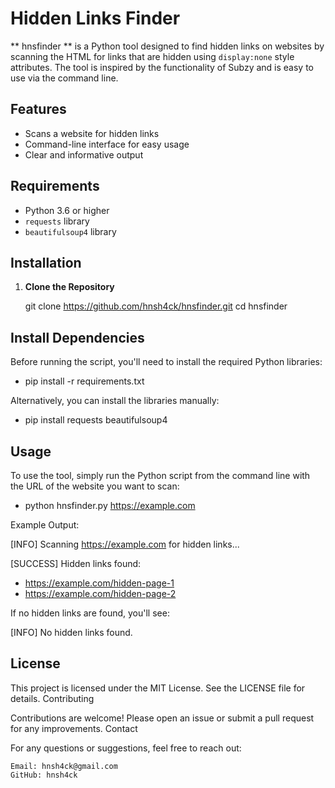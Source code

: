 # Hidden Links Finder

** hnsfinder ** is a Python tool designed to find hidden links on websites by scanning the HTML for links that are hidden using `display:none` style attributes. The tool is inspired by the functionality of Subzy and is easy to use via the command line.

## Features
- Scans a website for hidden links
- Command-line interface for easy usage
- Clear and informative output

## Requirements
- Python 3.6 or higher
- `requests` library
- `beautifulsoup4` library

## Installation

1. **Clone the Repository**

   git clone https://github.com/hnsh4ck/hnsfinder.git
   cd hnsfinder
   
## Install Dependencies

Before running the script, you'll need to install the required Python libraries:

- pip install -r requirements.txt

Alternatively, you can install the libraries manually:

- pip install requests beautifulsoup4

## Usage

To use the tool, simply run the Python script from the command line with the URL of the website you want to scan: 

- python hnsfinder.py https://example.com

Example Output:

[INFO] Scanning https://example.com for hidden links...

[SUCCESS] Hidden links found:
  - https://example.com/hidden-page-1
  - https://example.com/hidden-page-2

If no hidden links are found, you'll see:

[INFO] No hidden links found.


## License

This project is licensed under the MIT License. See the LICENSE file for details.
Contributing

Contributions are welcome! Please open an issue or submit a pull request for any improvements.
Contact

For any questions or suggestions, feel free to reach out:

    Email: hnsh4ck@gmail.com
    GitHub: hnsh4ck
